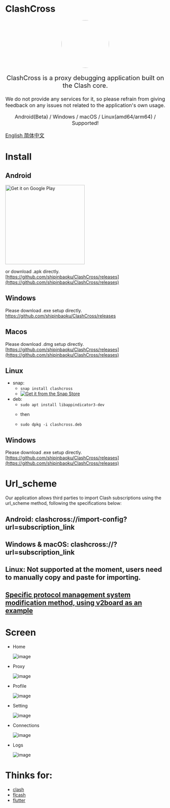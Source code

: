 # ClashCross

<p align="center"><img src="assets/images/multiclash.png" style="border-radius: 50%" width="150px"/></p>


<p align="center" style="font-size: 20px">ClashCross is a proxy debugging application built on the Clash core.</p>
<p align="center" style="font-size: 16px">We do not provide any services for it, so please refrain from giving feedback on any issues not related to the application's own usage.</p>
<p align="center" style="font-size: 16px"> Android(Beta) / Windows / macOS / Linux(amd64/arm64) / Supported!</p>
<p align="left" style="font-size: 16px"><a href="README.md">
      English
      </a><a href="README_zh.md">
      简体中文
      </a></p>

 # Install
 
## Android
<a href='https://play.google.com/store/apps/details?id=com.clashcross.clashcross&pcampaignid=pcampaignidMKT-Other-global-all-co-prtnr-py-PartBadge-Mar2515-1'><img alt='Get it on Google Play' src='https://play.google.com/intl/en_us/badges/static/images/badges/en_badge_web_generic.png' style="width:250px"/></a>

or download .apk directly. [https://github.com/shipinbaoku/ClashCross/releases](https://github.com/shipinbaoku/ClashCross/releases)
## Windows

Please download .exe setup directly. https://github.com/shipinbaoku/ClashCross/releases

## Macos

Please download .dmg setup directly. [https://github.com/shipinbaoku/ClashCross/releases](https://github.com/shipinbaoku/ClashCross/releases)

## Linux

- snap:
  - `snap install clashcross`
  - <a href="https://snapcraft.io/clashcross">
    <img alt="Get it from the Snap Store" src="https://snapcraft.io/static/images/badges/en/snap-store-white.svg" />
    </a>
- deb:
  - `sudo apt install libappindicator3-dev` 
  - <p>then</p>
  - `sudo dpkg -i clashcross.deb`
  
## Windows

Please download .exe setup directly. [https://github.com/shipinbaoku/ClashCross/releases](https://github.com/shipinbaoku/ClashCross/releases)

# Url_scheme

Our application allows third parties to import Clash subscriptions using the url_scheme method, following the specifications below:

## Android: clashcross://import-config?url=subscription_link

## Windows & macOS: clashcross://?url=subscription_link

## Linux: Not supported at the moment, users need to manually copy and paste for importing.

## <a href="/docs/en/url_scheme.md">Specific protocol management system modification method, using v2board as an example</a>

# Screen
- Home

  ![image](docs/screenshot/photo_2023-07-27_05-03-12.jpg)
- Proxy

  ![image](docs/screenshot/photo_2023-07-27_05-03-34.jpg)
- Profile

  ![image](docs/screenshot/photo_2023-07-27_05-03-59.jpg)
- Setting

  ![image](docs/screenshot/photo_2023-07-27_05-04-13.jpg)
- Connections

  ![image](docs/screenshot/photo_2023-07-27_05-04-24.jpg)
- Logs

  ![image](docs/screenshot/photo_2023-07-27_05-05-03.jpg)

# Thinks for:
- [clash](https://github.com/Dreamacro/clash)
- [flcash](https://github.com/Fclash/Fclash)
- [flutter](https://github.com/flutter/flutter)
